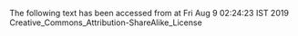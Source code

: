 The following text has been accessed from at Fri Aug 9 02:24:23 IST 2019
Creative_Commons_Attribution-ShareAlike_License
